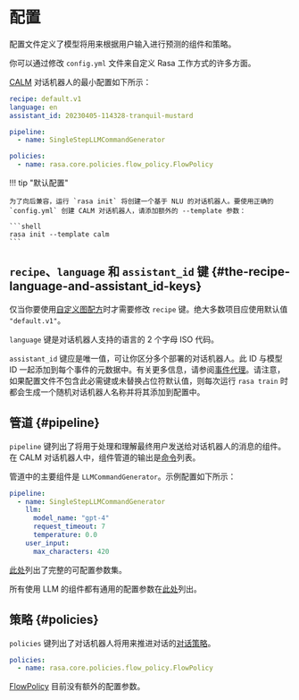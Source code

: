 # 配置

配置文件定义了模型将用来根据用户输入进行预测的组件和策略。

你可以通过修改 `config.yml` 文件来自定义 Rasa 工作方式的许多方面。

[CALM](../../calm.md) 对话机器人的最小配置如下所示：

```yaml title="config.yml"
recipe: default.v1
language: en
assistant_id: 20230405-114328-tranquil-mustard

pipeline:
  - name: SingleStepLLMCommandGenerator

policies:
  - name: rasa.core.policies.flow_policy.FlowPolicy
```

!!! tip "默认配置"

    为了向后兼容，运行 `rasa init` 将创建一个基于 NLU 的对话机器人。要使用正确的 `config.yml` 创建 CALM 对话机器人，请添加额外的 --template 参数：

    ```shell
    rasa init --template calm
    ```

## `recipe`、`language` 和 `assistant_id` 键 {#the-recipe-language-and-assistant_id-keys}

仅当你要使用[自定义图配方](graph-recipe.md)时才需要修改 `recipe` 键。绝大多数项目应使用默认值 `"default.v1"`。

`language` 键是对话机器人支持的语言的 2 个字母 ISO 代码。

`assistant_id` 键应是唯一值，可让你区分多个部署的对话机器人。此 ID 与模型 ID 一起添加到每个事件的元数据中。有关更多信息，请参阅[事件代理](../../production/event-brokers.md)。请注意，如果配置文件不包含此必需键或未替换占位符默认值，则每次运行 `rasa train` 时都会生成一个随机对话机器人名称并将其添加到配置中。

## 管道 {#pipeline}

`pipeline` 键列出了将用于处理和理解最终用户发送给对话机器人的消息的组件。在 CALM 对话机器人中，组件管道的输出是[命令](../dialogue-understanding.md)列表。

管道中的主要组件是 `LLMCommandGenerator`。示例配置如下所示：

```yaml title="config.yml"
pipeline:
  - name: SingleStepLLMCommandGenerator
    llm:
      model_name: "gpt-4"
      request_timeout: 7
      temperature: 0.0
    user_input:
      max_characters: 420
```

[此处](../dialogue-understanding.md)列出了完整的可配置参数集。

所有使用 LLM 的组件都有通用的配置参数在[此处](llm-configuration.md)列出。

## 策略 {#policies}

`policies` 键列出了对话机器人将用来推进对话的[对话策略](../policies/policy-overview.md)。

```yaml title="config.yml"
policies:
  - name: rasa.core.policies.flow_policy.FlowPolicy
```

[FlowPolicy](../policies/flow-policy.md) 目前没有额外的配置参数。
